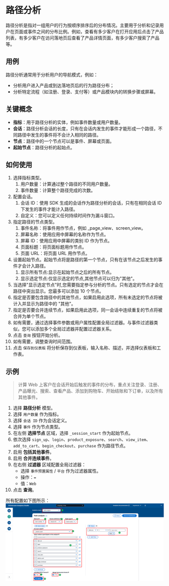 # 路径分析

路径分析是指对一组用户的行为按顺序排序后的分布情况。主要用于分析和记录用户在页面或事件之间的分布比例。例如，查看有多少客户在打开应用后点击了产品列表，有多少客户在访问落地页后查看了产品详情页面，有多少客户搜索了产品等。

## 用例
路径分析通常用于分析用户的导航模式，例如：

- 分析用户进入产品或到达落地页后的行为路径分布；
- 分析特定流程（如注册、登录、支付等）或产品模块内的转换步骤或屏幕。

## 关键概念

- **指标**：用于路径分析的实体，例如事件数量或用户数量。
- **会话**：路径分析会话的长度，只有在会话内发生的事件才能形成一个路径，不同路径中发生的事件将不会计入相同的路径。
- **节点**：路径中的一个节点可以是事件、屏幕或页面。
- **起始节点**：路径分析的起始点。

## 如何使用

1. 选择指标类型。
    1. 用户数量：计算通过整个路径的不同用户数量。
    2. 事件数量：计算整个路径完成的次数。
2. 配置会话。
    1. 会话 ID：使用 SDK 生成的会话作为路径分析的会话，只有在相同会话 ID 下发生的事件才能计入路径。
    2. 自定义：您可以定义任何持续时间作为漏斗窗口。
3. 指定路径的节点类型。
    1. 事件名称：将事件用作节点，例如 _page_view、screen_view。
    2. 屏幕名称：使用应用中屏幕的名称作为节点。
    3. 屏幕 ID：使用应用中屏幕的类别 ID 作为节点。
    4. 页面标题：将页面标题用作节点。
    5. 页面 URL：将页面 URL 用作节点。
4. 设置起始节点。起始节点将是路径的第一个节点，只有在该节点之后发生的事件才会计入路径。
   1.  显示所有节点:显示在起始节点之后的所有节点。
   2. 显示选定节点:仅显示选定的节点,其他节点可以归为"其他"。
5. 当选择"显示选定节点"时,您需要指定参与分析的节点。只有选定的节点才会在路径中突出显示。您最多可以添加 10 个节点。
6. 指定是否要包含路径中的其他节点，如果启用此选项，所有未选定的节点将被计入并显示为路径中的 "其他"。
7. 指定是否要合并连续节点，如果启用此选项，同一会话中连续重复的节点将被合并为单个节点。
8. 如有需要，通过选择事件参数或用户属性配置全局过滤器。与事件过滤器类似，您可以添加多个全局过滤器并配置过滤器关系。
9.  点击 `查询` 按钮开始分析。
10. 如有需要，调整查询时间范围。
11. 点击 `保存到仪表板` 将分析保存到仪表板，输入名称、描述，并选择仪表板和工作表。

## 示例

> 计算 Web 上客户在会话开始后触发的事件的分布，重点关注登录、注册、产品曝光、搜索、查看产品、添加到购物车、开始结账和下订单，以及所有其他事件。

1. 选择 **路径分析** 模型。
2. 选择 `用户数量` 作为指标。
3. 选择 `会话 ID` 作为会话定义。
4. 选择 `事件` 作为节点类型。
5. 在左侧 **选择节点** 区域，选择 `_session_start` 作为起始节点。
6. 依次选择 `sign_up`、`login`、`product_exposure`、`search`、`view_item`、`add_to_cart`、`begin_checkout`、`purchase` 作为路径节点。
7. 启用 **包括其他事件**。
8. 启用 **合并连续事件**。
9. 在右侧 **过滤器** 区域配置全局过滤器：
    - 选择 `事件预置属性` / `平台` 作为过滤器属性。
    - 操作：`=`
    - 值：`Web`
10. 点击 **查询**。

所有配置如下图所示：
![explore-funnel](../../images/analytics/explore/explore-path-en.png)
